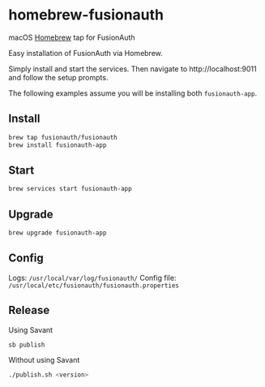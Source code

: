 # homebrew-fusionauth
macOS [Homebrew](https://brew.sh/) tap for FusionAuth

Easy installation of FusionAuth via Homebrew.

Simply install and start the services. Then navigate to http://localhost:9011 and follow the setup prompts.

The following examples assume you will be installing both `fusionauth-app`.

## Install

```bash
brew tap fusionauth/fusionauth
brew install fusionauth-app
```

## Start

```bash
brew services start fusionauth-app
```

## Upgrade

```bash
brew upgrade fusionauth-app
```

## Config

Logs: `/usr/local/var/log/fusionauth/`
Config file: `/usr/local/etc/fusionauth/fusionauth.properties`


## Release

Using Savant
```bash
sb publish
```

Without using Savant
```bash
./publish.sh <version>
```
